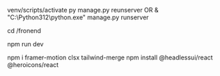 venv/scripts/activate
py manage.py reunserver OR
& "C:\Python312\python.exe" manage.py runserver

cd /fronend

npm run dev

npm i framer-motion clsx tailwind-merge
npm install @headlessui/react @heroicons/react